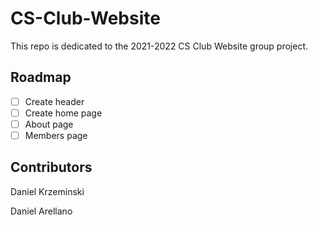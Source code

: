 # CS-Club-Website

This repo is dedicated to the 2021-2022 CS Club Website group project.

## Roadmap 

- [ ] Create header
- [ ] Create home page
- [ ] About page
- [ ] Members page 

## Contributors

Daniel Krzeminski

Daniel Arellano
